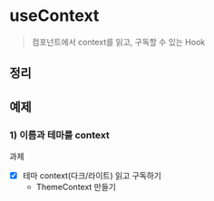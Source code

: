 # useContext
> 컴포넌트에서 context를 읽고, 구독할 수 있는 Hook

## 정리

## 예제
### 1) 이름과 테마를 context
과제
- [x] 테마 context(다크/라이트) 읽고 구독하기
  - ThemeContext 만들기